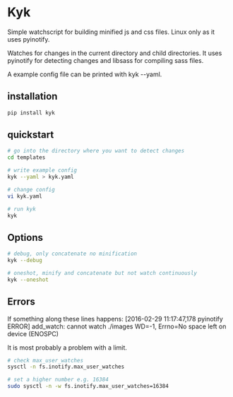 Kyk
===
Simple watchscript for building minified js and css files.
Linux only as it uses pyinotify.

Watches for changes in the current directory and child directories.
It uses pyinotify for detecting changes and libsass for compiling sass files.

A example config file can be printed with kyk --yaml.

installation
------------
```bash
pip install kyk
```

quickstart
----------
```bash
# go into the directory where you want to detect changes
cd templates

# write example config
kyk --yaml > kyk.yaml

# change config
vi kyk.yaml

# run kyk
kyk
```

Options
-------
```bash
# debug, only concatenate no minification
kyk --debug

# oneshot, minify and concatenate but not watch continuously
kyk --oneshot
```


Errors
------

If something along these lines happens:
[2016-02-29 11:17:47,178 pyinotify ERROR] add_watch: cannot watch ./images WD=-1, Errno=No space left on device (ENOSPC)

It is most probably a problem with a limit.
```bash
# check max_user_watches
sysctl -n fs.inotify.max_user_watches

# set a higher number e.g. 16384
sudo sysctl -n -w fs.inotify.max_user_watches=16384
```
